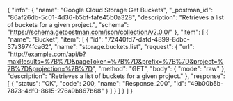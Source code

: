 {
  "info": {
    "name": "Google Cloud Storage Get Buckets",
    "_postman_id": "86af26db-5c01-4d36-b5bf-fafe45b0a328",
    "description": "Retrieves a list of buckets for a given project.",
    "schema": "https://schema.getpostman.com/json/collection/v2.0.0/"
  },
  "item": [
    {
      "name": "Bucket",
      "item": [
        {
          "id": "72440fd7-dafd-4899-8dbc-37a3974fca62",
          "name": "storage.buckets.list",
          "request": {
            "url": "http://example.com/api/b?maxResults=%7B%7D&pageToken=%7B%7D&prefix=%7B%7D&project=%7B%7D&projection=%7B%7D",
            "method": "GET",
            "body": {
              "mode": "raw"
            },
            "description": "Retrieves a list of buckets for a given project."
          },
          "response": [
            {
              "status": "OK",
              "code": 200,
              "name": "Response_200",
              "id": "49b00b5b-7873-4df0-8615-276a9b867b68"
            }
          ]
        }
      ]
    }
  ]
}